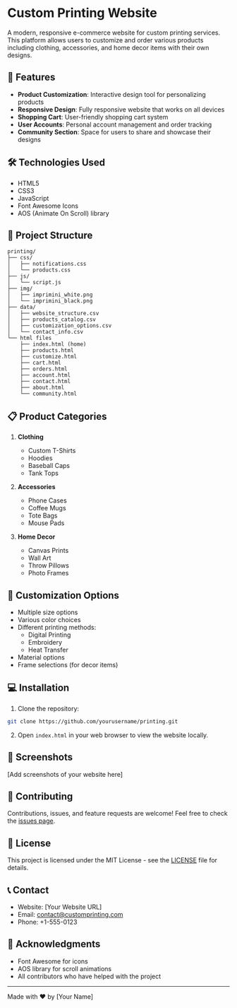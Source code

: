 # Custom Printing Website

A modern, responsive e-commerce website for custom printing services. This platform allows users to customize and order various products including clothing, accessories, and home decor items with their own designs.

## 🌟 Features

- **Product Customization**: Interactive design tool for personalizing products
- **Responsive Design**: Fully responsive website that works on all devices
- **Shopping Cart**: User-friendly shopping cart system
- **User Accounts**: Personal account management and order tracking
- **Community Section**: Space for users to share and showcase their designs

## 🛠️ Technologies Used

- HTML5
- CSS3
- JavaScript
- Font Awesome Icons
- AOS (Animate On Scroll) library

## 📂 Project Structure

```
printing/
├── css/
│   ├── notifications.css
│   └── products.css
├── js/
│   └── script.js
├── img/
│   ├── imprimini_white.png
│   └── imprimini_black.png
├── data/
│   ├── website_structure.csv
│   ├── products_catalog.csv
│   ├── customization_options.csv
│   └── contact_info.csv
└── html files
    ├── index.html (home)
    ├── products.html
    ├── customize.html
    ├── cart.html
    ├── orders.html
    ├── account.html
    ├── contact.html
    ├── about.html
    └── community.html
```

## 📋 Product Categories

1. **Clothing**
   - Custom T-Shirts
   - Hoodies
   - Baseball Caps
   - Tank Tops

2. **Accessories**
   - Phone Cases
   - Coffee Mugs
   - Tote Bags
   - Mouse Pads

3. **Home Decor**
   - Canvas Prints
   - Wall Art
   - Throw Pillows
   - Photo Frames

## 🎨 Customization Options

- Multiple size options
- Various color choices
- Different printing methods:
  - Digital Printing
  - Embroidery
  - Heat Transfer
- Material options
- Frame selections (for decor items)

## 💻 Installation

1. Clone the repository:
```bash
git clone https://github.com/yourusername/printing.git
```

2. Open `index.html` in your web browser to view the website locally.

## 📱 Screenshots

[Add screenshots of your website here]

## 🤝 Contributing

Contributions, issues, and feature requests are welcome! Feel free to check the [issues page](link-to-issues).

## 📄 License

This project is licensed under the MIT License - see the [LICENSE](LICENSE) file for details.

## 📞 Contact

- Website: [Your Website URL]
- Email: contact@customprinting.com
- Phone: +1-555-0123

## 🙏 Acknowledgments

- Font Awesome for icons
- AOS library for scroll animations
- All contributors who have helped with the project

---
Made with ❤️ by [Your Name]
